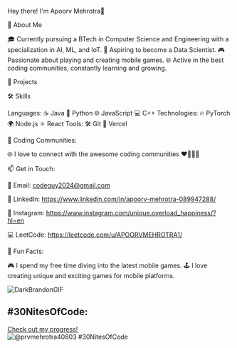 

Hey there! I'm Apoorv Mehrotra👋


🚀 About Me

🎓 Currently pursuing a BTech in Computer Science and Engineering with a specialization in AI, ML, and IoT.
🎯 Aspiring to become a Data Scientist.
🎮 Passionate about playing and creating mobile games.
🌐 Active in the best coding communities, constantly learning and growing.


💼 Projects



🛠️ Skills

Languages:
☕ Java
🐍 Python
🌐 JavaScript
💻 C++
Technologies:
🔥 PyTorch
🌍 Node.js
⚛️ React
Tools:
🛠️ Git
🚀 Vercel


🌟 Coding Communities:

🌐 I love to connect with the awesome coding communities ❤️🧑🏻‍💻


📫 Get in Touch:

📧 Email: codeguy2024@gmail.com

💼 LinkedIn: https://www.linkedin.com/in/apoorv-mehrotra-089947288/

📸 Instagram: https://www.instagram.com/unique.overload_happiness/?hl=en

💻 LeetCode: https://leetcode.com/u/APOORVMEHROTRA1/


🎉 Fun Facts:

🎮 I spend my free time diving into the latest mobile games.
🕹️ I love creating unique and exciting games for mobile platforms.


![DarkBrandonGIF](https://github.com/programmerbeast2004/programmerbeast2004/assets/142567279/2d1c2855-c9b8-41ad-8e53-d2bec8fcd874)

## #30NitesOfCode:
  [Check out my progress!](https://www.codedex.io/@prvmehrotra40803/30-nites-of-code)  
  ![@prvmehrotra40803 #30NitesOfCode](https://www.codedex.io/api/petStatus?user=prvmehrotra40803)
